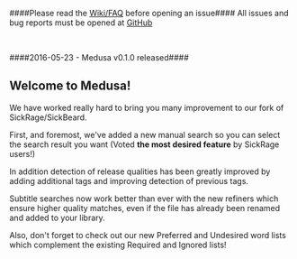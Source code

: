####Please read the [Wiki/FAQ](https://github.com/pymedusa/SickRage-issues/wiki) before opening an issue####
All issues and bug reports must be opened at [GitHub](https://github.com/pymedusa/SickRage/issues)

<br/>

####2016-05-23 - Medusa v0.1.0 released####

## Welcome to **Medusa!**

We have worked really hard to bring you many improvement to our fork of SickRage/SickBeard.

First, and foremost, we've added a new manual search so you can select the search result you want (Voted **the most desired feature** by SickRage users!) 

In addition detection of release qualities has been greatly improved by adding additional tags and improving detection of previous tags.

Subtitle searches now work better than ever with the new refiners which ensure higher quality matches, even if the file has already been renamed and added to your library.

Also, don't forget to check out our new Preferred and Undesired word lists which complement the existing Required and Ignored lists!
